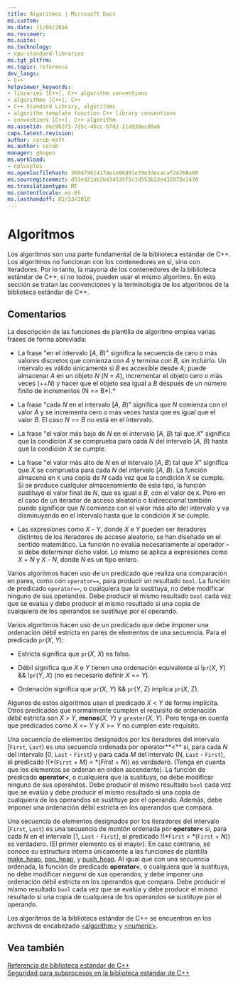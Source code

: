 ```yaml
---
title: Algoritmos | Microsoft Docs
ms.custom: 
ms.date: 11/04/2016
ms.reviewer: 
ms.suite: 
ms.technology:
- cpp-standard-libraries
ms.tgt_pltfrm: 
ms.topic: reference
dev_langs:
- C++
helpviewer_keywords:
- libraries [C++], C++ algorithm conventions
- algorithms [C++], C++
- C++ Standard Library, algorithms
- algorithm template function C++ library conventions
- conventions [C++], C++ algorithm
ms.assetid: dec9b373-7d5c-46cc-b7d2-21a938ecd0a6
caps.latest.revision: 
author: corob-msft
ms.author: corob
manager: ghogen
ms.workload:
- cplusplus
ms.openlocfilehash: 369479614174e1e66d91e39e3decacaf24268a08
ms.sourcegitcommit: d51ed21ab2b434535f5c1d553b22e432073e1478
ms.translationtype: MT
ms.contentlocale: es-ES
ms.lasthandoff: 02/23/2018
---
```

# <a name="algorithms"></a>Algoritmos
Los algoritmos son una parte fundamental de la biblioteca estándar de C++. Los algoritmos no funcionan con los contenedores en sí, sino con iteradores. Por lo tanto, la mayoría de los contenedores de la biblioteca estándar de C++, si no todos, pueden usar el mismo algoritmo. En esta sección se tratan las convenciones y la terminología de los algoritmos de la biblioteca estándar de C++.  
  
## <a name="remarks"></a>Comentarios  
 La descripción de las funciones de plantilla de algoritmo emplea varias frases de forma abreviada:  
  
-   La frase "en el intervalo [*A*, *B*)" significa la secuencia de cero o más valores discretos que comienza con *A* y termina con *B*, sin incluirlo. Un intervalo es válido únicamente si *B* es accesible desde *A*; puede almacenar *A* en un objeto *N* (*N* = *A*), incrementar el objeto cero o más veces (++*N*) y hacer que el objeto sea igual a *B* después de un número finito de incrementos (N == B*).*  
  
-   La frase "cada *N* en el intervalo [*A*, *B*)" significa que *N* comienza con el valor *A* y se incrementa cero o más veces hasta que es igual que el valor *B*. El caso *N* == *B* no está en el intervalo.  
  
-   La frase "el valor más bajo de *N* en el intervalo [*A*, *B*) tal que *X*" significa que la condición *X* se comprueba para cada *N* del intervalo [*A*, *B*) hasta que la condición *X* se cumple.  
  
-   La frase "el valor más alto de *N* en el intervalo [*A*, *B*) tal que *X*" significa que *X* se comprueba para cada *N* del intervalo [*A*, *B*). La función almacena en `K` una copia de *N* cada vez que la condición *X* se cumple. Si se produce cualquier almacenamiento de este tipo, la función sustituye el valor final de *N*, que es igual a *B*, con el valor de `K`. Pero en el caso de un iterador de acceso aleatorio o bidireccional también puede significar que *N* comienza con el valor más alto del intervalo y va disminuyendo en el intervalo hasta que la condición *X* se cumple.  
  
-   Las expresiones como *X* - *Y*, donde *X* e *Y* pueden ser iteradores distintos de los iteradores de acceso aleatorio, se han diseñado en el sentido matemático. La función no evalúa necesariamente al operador **-** si debe determinar dicho valor. Lo mismo se aplica a expresiones como *X* + *N* y *X* - *N*, donde *N* es un tipo entero.  
  
 Varios algoritmos hacen uso de un predicado que realiza una comparación en pares, como con `operator==`, para producir un resultado `bool`. La función de predicado `operator==`, o cualquiera que la sustituya, no debe modificar ninguno de sus operandos. Debe producir el mismo resultado `bool` cada vez que se evalúa y debe producir el mismo resultado si una copia de cualquiera de los operandos se sustituye por el operando.  
  
 Varios algoritmos hacen uso de un predicado que debe imponer una ordenación débil estricta en pares de elementos de una secuencia. Para el predicado `pr`(*X*, *Y*):  
  
-   Estricta significa que `pr`(*X*, *X*) es falso.  
  
-   Débil significa que *X* e *Y* tienen una ordenación equivalente si !`pr`(*X*, *Y*) && !`pr`(*Y*, *X*) (no es necesario definir *X* == *Y*).  
  
-   Ordenación significa que `pr`(*X*, *Y*) && `pr`(*Y*, Z) implica `pr`(*X*, Z).  
  
 Algunos de estos algoritmos usan el predicado *X* \< *Y* de forma implícita. Otros predicados que normalmente cumplen el requisito de ordenación débil estricta son *X* > *Y*, **menos**(*X*, *Y*) y `greater`(*X*, *Y*). Pero tenga en cuenta que predicados como *X* \<= *Y* y *X* >= *Y* no cumplen este requisito.  
  
 Una secuencia de elementos designados por los iteradores del intervalo [`First`, `Last`) es una secuencia ordenada por operator**<** si, para cada *N* del intervalo [0, `Last` - `First`) y para cada *M* del intervalo (N, `Last` - `First`), el predicado !(\*(`First` + *M*) < \*(*First* + *N*)) es verdadero. (Tenga en cuenta que los elementos se ordenan en orden ascendente). La función de predicado **operator<**, o cualquiera que la sustituya, no debe modificar ninguno de sus operandos. Debe producir el mismo resultado `bool` cada vez que se evalúa y debe producir el mismo resultado si una copia de cualquiera de los operandos se sustituye por el operando. Además, debe imponer una ordenación débil estricta en los operandos que compara.  
  
 Una secuencia de elementos designados por los iteradores del intervalo [`First`, `Last`) es una secuencia de montón ordenada por **operator<** si, para cada *N* en el intervalo [1, `Last` - `First`), el predicado !(\*`First` < \*(`First` + *N*)) es verdadero. (El primer elemento es el mayor). En caso contrario, se conoce su estructura interna únicamente a las funciones de plantilla [make_heap](../standard-library/algorithm-functions.md#make_heap), [pop_heap](../standard-library/algorithm-functions.md#pop_heap), y [push_heap](../standard-library/algorithm-functions.md#push_heap). Al igual que con una secuencia ordenada, la función de predicado **operator<**, o cualquiera que la sustituya, no debe modificar ninguno de sus operandos, y debe imponer una ordenación débil estricta en los operandos que compara. Debe producir el mismo resultado `bool` cada vez que se evalúa y debe producir el mismo resultado si una copia de cualquiera de los operandos se sustituye por el operando.  
  
 Los algoritmos de la biblioteca estándar de C++ se encuentran en los archivos de encabezado [\<algorithm>](../standard-library/algorithm.md) y [\<numeric>](../standard-library/numeric.md).  
  
## <a name="see-also"></a>Vea también  
 [Referencia de biblioteca estándar de C++](../standard-library/cpp-standard-library-reference.md)   
 [Seguridad para subprocesos en la biblioteca estándar de C++](../standard-library/thread-safety-in-the-cpp-standard-library.md)

